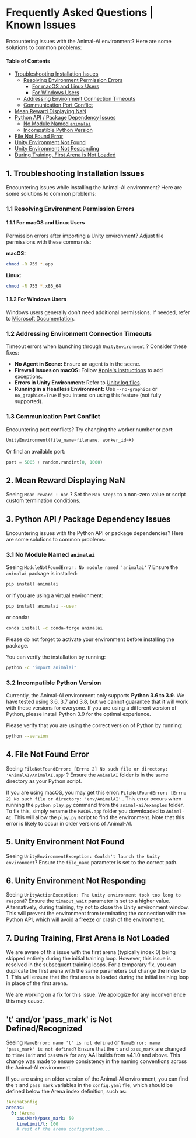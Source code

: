 # Frequently Asked Questions | Known Issues

Encountering issues with the Animal-AI environment? Here are some solutions to common problems:

#### Table of Contents

* [Troubleshooting Installation Issues](#1-troubleshooting-installation-issues)
  * [Resolving Environment Permission Errors](#11-resolving-environment-permission-errors)
    * [For macOS and Linux Users](#111-for-macos-and-linux-users)
    * [For Windows Users](#112-for-windows-users)
  * [Addressing Environment Connection Timeouts](#12-addressing-environment-connection-timeouts)
  * [Communication Port Conflict](#13-communication-port-conflict)
* [Mean Reward Displaying NaN](#2-mean-reward-displaying-nan)
* [Python API / Package Dependency Issues](#3-python-api--package-dependency-issues)
  * [No Module Named `animalai`](#31-no-module-named-animalai)
  * [Incompatible Python Version](#32-incompatible-python-version)
* [File Not Found Error](#4-file-not-found-error)
* [Unity Environment Not Found](#5-unity-environment-not-found)
* [Unity Environment Not Responding](#6-unity-environment-not-responding)
* [During Training, First Arena is Not Loaded](#7-during-training-first-arena-is-not-loaded)


## 1. Troubleshooting Installation Issues

Encountering issues while installing the Animal-AI environment? Here are some solutions to common problems:

### 1.1 Resolving Environment Permission Errors

#### 1.1.1 For macOS and Linux Users
Permission errors after importing a Unity environment? Adjust file permissions with these commands:

**macOS:**

```sh
chmod -R 755 *.app
```

**Linux:**

```sh
chmod -R 755 *.x86_64
```

#### 1.1.2 For Windows Users

Windows users generally don't need additional permissions. If needed, refer to [Microsoft Documentation](https://docs.microsoft.com/).

### 1.2 Addressing Environment Connection Timeouts

Timeout errors when launching through `UnityEnvironment` ? Consider these fixes:

* **No Agent in Scene:** Ensure an agent is in the scene.
* **Firewall Issues on macOS:** Follow [Apple's instructions](https://support.apple.com/) to add exceptions.
* **Errors in Unity Environment:** Refer to [Unity log files](https://docs.unity3d.com/Manual/LogFiles.html).
* **Running in a Headless Environment:** Use `--no-graphics` or `no_graphics=True` if you intend on using this feature (not fully supported).

### 1.3 Communication Port Conflict

Encountering port conflicts? Try changing the worker number or port:

```python
UnityEnvironment(file_name=filename, worker_id=X)
```

Or find an available port:

```python
port = 5005 + random.randint(0, 1000)
```

## 2. Mean Reward Displaying NaN

Seeing `Mean reward : nan` ? Set the `Max Steps` to a non-zero value or script custom termination conditions.

## 3. Python API / Package Dependency Issues

Encountering issues with the Python API or package dependencies? Here are some solutions to common problems:

### 3.1 No Module Named `animalai`

Seeing `ModuleNotFoundError: No module named 'animalai'` ? Ensure the `animalai` package is installed:

```sh
pip install animalai
```
or if you are using a virtual environment:

```sh
pip install animalai --user
```
or conda:
```sh 
conda install -c conda-forge animalai
```

Please do not forget to activate your environment before installing the package.

You can verify the installation by running:
```sh
python -c "import animalai"
```

### 3.2 Incompatible Python Version

Currently, the Animal-AI environment only supports **Python 3.6 to 3.9.** We have tested using 3.6, 3.7 and 3.8, but we cannot guarantee that it will work with these versions for everyone. If you are using a different version of Python, please install Python 3.9 for the optimal experience.

Please verify that you are using the correct version of Python by running:

```sh
python --version
```

## 4. File Not Found Error

Seeing `FileNotFoundError: [Errno 2] No such file or directory: 'AnimalAI/AnimalAI.app'`? Ensure the `AnimalAI` folder is in the same directory as your Python script.

If you are using macOS, you may get this error: `FileNotFoundError: [Errno 2] No such file or directory: 'env/AnimalAI'` . This error occurs when running the `python play.py` command from the `animal-ai/examples` folder. To fix this, simply rename the `MACOS.app` folder you downloaded to `Animal-AI`. This will allow the `play.py` script to find the environment. Note that this error is likely to occur in older versions of Animal-AI.

## 5. Unity Environment Not Found

Seeing `UnityEnvironmentException: Couldn't launch the Unity environment`? Ensure the `file_name` parameter is set to the correct path.

## 6. Unity Environment Not Responding

Seeing `UnityActionException: The Unity environment took too long to respond`? Ensure the `timeout_wait` parameter is set to a higher value. Alternatively, during training, try not to close the Unity environment window. This will prevent the environment from terminating the connection with the Python API, which will avoid a freeze or crash of the environment.

## 7. During Training, First Arena is Not Loaded

We are aware of this issue with the first arena (typically index 0) being skipped entirely during the initial training loop. However, this issue is resolved in the subsequent training loops. For a temporary fix, you can duplicate the first arena with the same parameters but change the index to 1. This will ensure that the first arena is loaded during the initial training loop in place of the first arena.

We are working on a fix for this issue. We apologize for any inconvenience this may cause.

## 't' and/or 'pass_mark' is Not Defined/Recognized

Seeing `NameError: name 't' is not defined` or `NameError: name 'pass_mark' is not defined`? Ensure that the `t` and `pass_mark` are changed to `timeLimit` and `passMark` for any AAI builds from v4.1.0 and above. This change was made to ensure consistency in the naming conventions across the Animal-AI environment.

If you are using an older version of the Animal-AI environment, you can find the `t` and `pass_mark` variables in the `config.yaml` file, which should be defined below the Arena index definition, such as:

```yaml
!ArenaConfig
arenas:
  0: !Arena
    passMark/pass_mark: 50
    timeLimit/t: 100
    # rest of the arena configuration...
```